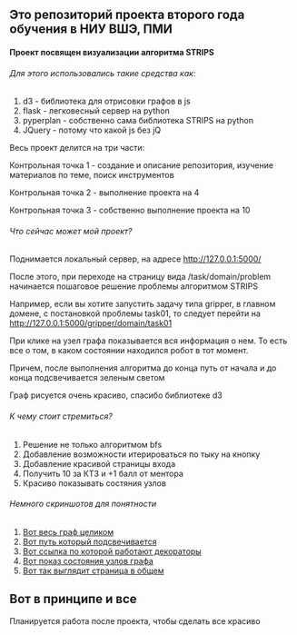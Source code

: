 ## Это репозиторий проекта второго года обучения в НИУ ВШЭ, ПМИ
 
 
#### Проект посвящен визуализации алгоритма STRIPS 


###### Для этого использовались такие средства как:

1. d3 - библиотека для отрисовки графов в js
2. flask - легковесный сервер на python
3. pyperplan - собственно сама библиотека STRIPS на python
4. JQuery - потому что какой js без jQ



Весь проект делится на три части:

Контрольная точка 1 - создание и описание репозитория, изучение материалов по теме, поиск инструментов


Контрольная точка 2 - выполнение проекта на 4


Контрольная точка 3 - собственно выполнение проекта на 10



###### Что сейчас может мой проект?

Поднимается локальный сервер, на адресе http://127.0.0.1:5000/

После этого, при переходе на страницу вида /task/domain/problem начинается пошаговое решение проблемы алгоритмом STRIPS

Например, если вы хотите запустить задачу типа gripper, в главном домене, с постановкой проблемы task01, то следует перейти на http://127.0.0.1:5000/gripper/domain/task01

При клике на узел графа показывается вся информация о нем. То есть все о том, в каком состоянии находился робот в тот момент.

Причем, после выполнения алгоритма до конца путь от начала и до конца подсвечивается зеленым светом

Граф рисуется очень красиво, спасибо библиотеке d3


###### К чему стоит стремиться?

1. Решение не только алгоритмом bfs
2. Добавление возможности итерироваться по тыку на кнопку
3. Добавление красивой страницы входа
4. Получить 10 за КТ3 и +1 балл от ментора
5. Красиво показывать состяния узлов


###### Немного скриншотов для понятности

1. [Вот весь граф целиком](http://i.imgur.com/TgZexV2.png)
2. [Вот путь который подсвечивается](http://i.imgur.com/Tjt8oot.png)
3. [Вот ссылка по которой работают декораторы](http://i.imgur.com/TnqULel.png)
4. [Вот показ состояния узлов графа](http://i.imgur.com/kCNw45B.png)
5. [Вот так выглядит страница в общем](http://i.imgur.com/huSqzwX.png)



## Вот в принципе и все

Планируется работа после проекта, чтобы сделать все красиво
